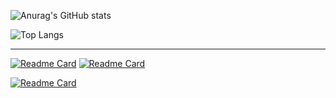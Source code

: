 ![Anurag's GitHub stats](https://github-readme-stats.vercel.app/api?username=SuperZombi&show_icons=true&theme=dark&border_radius=15)

![Top Langs](https://github-readme-stats.vercel.app/api/top-langs/?username=SuperZombi&theme=dark&border_radius=15)

<hr>

[![Readme Card](https://github-readme-stats.vercel.app/api/pin/?username=SuperZombi&repo=Telegram_Cloud&theme=dark&border_radius=15)](https://github.com/SuperZombi/Telegram_Cloud)
[![Readme Card](https://github-readme-stats.vercel.app/api/pin/?username=SuperZombi&repo=Pypi-uploader&theme=dark&border_radius=15)](https://github.com/SuperZombi/Telegram_Cloud)

[![Readme Card](https://github-readme-stats.vercel.app/api/pin/?username=SuperZombi&repo=Picture-in-Picture-for-Youtube&theme=dark&border_radius=15)](https://github.com/SuperZombi/Telegram_Cloud)
